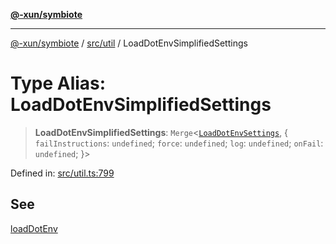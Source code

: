 [**@-xun/symbiote**](../../../README.md)

***

[@-xun/symbiote](../../../README.md) / [src/util](../README.md) / LoadDotEnvSimplifiedSettings

# Type Alias: LoadDotEnvSimplifiedSettings

> **LoadDotEnvSimplifiedSettings**: `Merge`\<[`LoadDotEnvSettings`](LoadDotEnvSettings.md), \{ `failInstructions`: `undefined`; `force`: `undefined`; `log`: `undefined`; `onFail`: `undefined`; \}\>

Defined in: [src/util.ts:799](https://github.com/Xunnamius/symbiote/blob/d7d2a1c9c8d2f62647f000f449c77b564ff77421/src/util.ts#L799)

## See

[loadDotEnv](../functions/loadDotEnv.md)
